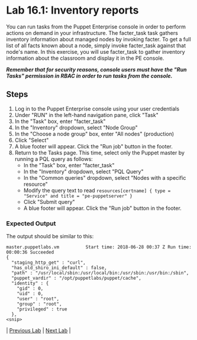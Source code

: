 # Lab 16.1: Inventory reports

You can run tasks from the Puppet Enterprise console in order to perform actions on demand in your infrastructure. The facter_task task gathers inventory information about managed nodes by invoking facter. To get a full list of all facts known about a node, simply invoke facter_task against that node's name. In this exercise, you will use facter_task to gather inventory information about the classroom and display it in the PE console.

**_Remember that for security reasons, console users must have the "Run Tasks" permission in RBAC in order to run tasks from the console._**

## Steps

1. Log in to the Puppet Enterprise console using your user credentials
1. Under "RUN" in the left-hand navigation pane, click "Task"
1. In the "Task" box, enter "facter_task"
1. In the "Inventory" dropdown, select "Node Group"
1. In the "Choose a node group" box, enter "All nodes" (production)
1. Click "Select"
1. A blue footer will appear. Click the "Run job" button in the footer.
1. Return to the Tasks page. This time, select only the Puppet master by running a PQL query as follows:
    * In the "Task" box, enter "facter_task"
    * In the "Inventory" dropdown, select "PQL Query"
    * In the "Common queries" dropdown, select "Nodes with a specific resource"
    * Modify the query text to read `resources[certname] { type = "Service" and title = "pe-puppetserver" }`
    * Click "Submit query"
    * A blue footer will appear. Click the "Run job" button in the footer.

### Expected Output

The output should be similar to this:

```plaintext
master.puppetlabs.vm          Start time: 2018-06-28 00:37 Z Run time: 00:00:36 Succeeded
{
  "staging_http_get" : "curl",
  "has_old_shiro_ini_default" : false,
  "path" : "/usr/local/sbin:/usr/local/bin:/usr/sbin:/usr/bin:/sbin",
  "puppet_vardir" : "/opt/puppetlabs/puppet/cache",
  "identity" : {
    "gid" : 0,
    "uid" : 0,
    "user" : "root",
    "group" : "root",
    "privileged" : true
  },
<snip>
```

|  [Previous Lab](../lab-14.2-Acceptance-test-a-server)  |  [Next Lab](../lab-16.2-Control-puppet-with-puppet-tasks)  |
